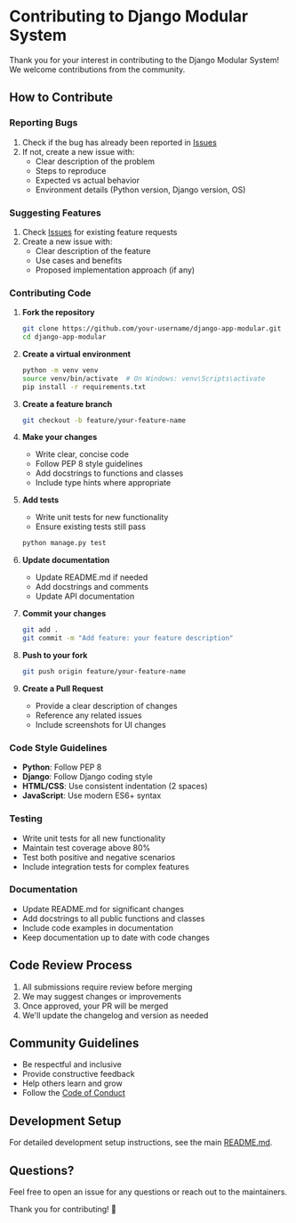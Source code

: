 # Contributing to Django Modular System

Thank you for your interest in contributing to the Django Modular System! We welcome contributions from the community.

## How to Contribute

### Reporting Bugs

1. Check if the bug has already been reported in [Issues](https://github.com/ridwaanhall/django-app-modular/issues)
2. If not, create a new issue with:
   - Clear description of the problem
   - Steps to reproduce
   - Expected vs actual behavior
   - Environment details (Python version, Django version, OS)

### Suggesting Features

1. Check [Issues](https://github.com/ridwaanhall/django-app-modular/issues) for existing feature requests
2. Create a new issue with:
   - Clear description of the feature
   - Use cases and benefits
   - Proposed implementation approach (if any)

### Contributing Code

1. **Fork the repository**
   ```bash
   git clone https://github.com/your-username/django-app-modular.git
   cd django-app-modular
   ```

2. **Create a virtual environment**
   ```bash
   python -m venv venv
   source venv/bin/activate  # On Windows: venv\Scripts\activate
   pip install -r requirements.txt
   ```

3. **Create a feature branch**
   ```bash
   git checkout -b feature/your-feature-name
   ```

4. **Make your changes**
   - Write clear, concise code
   - Follow PEP 8 style guidelines
   - Add docstrings to functions and classes
   - Include type hints where appropriate

5. **Add tests**
   - Write unit tests for new functionality
   - Ensure existing tests still pass
   ```bash
   python manage.py test
   ```

6. **Update documentation**
   - Update README.md if needed
   - Add docstrings and comments
   - Update API documentation

7. **Commit your changes**
   ```bash
   git add .
   git commit -m "Add feature: your feature description"
   ```

8. **Push to your fork**
   ```bash
   git push origin feature/your-feature-name
   ```

9. **Create a Pull Request**
   - Provide a clear description of changes
   - Reference any related issues
   - Include screenshots for UI changes

### Code Style Guidelines

- **Python**: Follow PEP 8
- **Django**: Follow Django coding style
- **HTML/CSS**: Use consistent indentation (2 spaces)
- **JavaScript**: Use modern ES6+ syntax

### Testing

- Write unit tests for all new functionality
- Maintain test coverage above 80%
- Test both positive and negative scenarios
- Include integration tests for complex features

### Documentation

- Update README.md for significant changes
- Add docstrings to all public functions and classes
- Include code examples in documentation
- Keep documentation up to date with code changes

## Code Review Process

1. All submissions require review before merging
2. We may suggest changes or improvements
3. Once approved, your PR will be merged
4. We'll update the changelog and version as needed

## Community Guidelines

- Be respectful and inclusive
- Provide constructive feedback
- Help others learn and grow
- Follow the [Code of Conduct](CODE_OF_CONDUCT.md)

## Development Setup

For detailed development setup instructions, see the main [README.md](README.md#installation).

## Questions?

Feel free to open an issue for any questions or reach out to the maintainers.

Thank you for contributing! 🎉